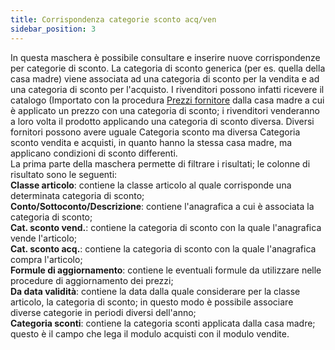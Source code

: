 ```yaml
---
title: Corrispondenza categorie sconto acq/ven
sidebar_position: 3
---
```


In questa maschera è possibile consultare e inserire nuove corrispondenze per categorie di sconto. La categoria di sconto generica (per es. quella della casa madre) viene associata ad una categoria di sconto per la vendita e ad una categoria di sconto per l'acquisto. 
I rivenditori possono infatti ricevere il catalogo (Importato con la procedura [Prezzi fornitore](/docs/purchase/purchase-price-lists/procedures/supplier-price) dalla casa madre a cui è applicato un prezzo con una categoria di sconto; i rivenditori venderanno a loro volta il prodotto applicando una categoria di sconto diversa. Diversi fornitori possono avere uguale Categoria sconto ma diversa Categoria sconto vendita e acquisti, in quanto hanno la stessa casa madre, ma applicano condizioni di sconto differenti.     
La prima parte della maschera permette di filtrare i risultati; le colonne di risultato sono le seguenti:           
**Classe articolo**: contiene la classe articolo al quale corrisponde una determinata categoria di sconto;         
**Conto/Sottoconto/Descrizione**: contiene l'anagrafica a cui è associata la categoria di sconto;        
**Cat. sconto vend.**: contiene la categoria di sconto con la quale l'anagrafica vende l'articolo;      
**Cat. sconto acq.**: contiene la categoria di sconto con la quale l'anagrafica compra l'articolo;        
**Formule di aggiornamento**: contiene le eventuali formule da utilizzare nelle procedure di aggiornamento dei prezzi;      
**Da data validità**: contiene la data dalla quale considerare per la classe articolo, la categoria di sconto; in questo modo è possibile associare diverse categorie in periodi diversi dell'anno;         
**Categoria sconti**: contiene la categoria sconti applicata dalla casa madre; questo è il campo che lega il modulo acquisti con il modulo vendite.
